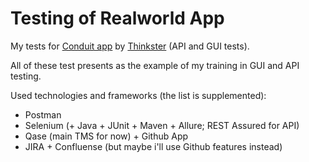 # Testing of Realworld App
My tests for [Conduit app](https://demo.realworld.io/#/) by [Thinkster](https://github.com/gothinkster) (API and GUI tests).

All of these test presents as the example of my training in GUI and API testing.

Used technologies and frameworks (the list is supplemented):
- Postman
- Selenium (+ Java + JUnit + Maven + Allure; REST Assured for API)
- Qase (main TMS for now) + Github App
- JIRA + Confluense (but maybe i'll use Github features instead)
